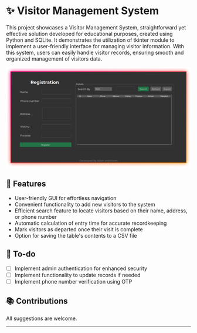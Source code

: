 # ✨ Visitor Management System

This project showcases a Visitor Management System, straightforward yet effective solution developed for educational purposes, created using Python and SQLite. It demonstrates the utilization of tkinter module to implement a user-friendly interface for managing visitor information. With this system, users can easily handle visitor records, ensuring smooth and organized management of visitors data.

![](demo.png)

## 🍂 Features

- User-friendly GUI for effortless navigation
- Convenient functionality to add new visitors to the system
- Efficient search feature to locate visitors based on their name, address, or phone number
- Automatic calculation of entry time for accurate recordkeeping
- Mark visitors as departed once their visit is complete
- Option for saving the table's contents to a CSV file

## 🎯 To-do
- [ ] Implement admin authentication for enhanced security
- [ ] Implement functionality to update records if needed
- [ ] Implement phone number verification using OTP

## 📚 Contributions
All suggestions are welcome.

---



